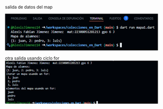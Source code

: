 salida de datos del map

![alt text](image-1.png)

otra salida usando ciclo for 
![alt text](image-2.png)